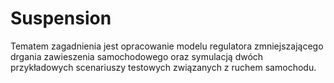 # Suspension

Tematem zagadnienia jest opracowanie
modelu regulatora zmniejszającego drgania zawieszenia
samochodowego oraz symulacją dwóch przykładowych
scenariuszy testowych związanych z ruchem samochodu.
